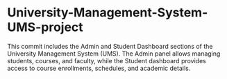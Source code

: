# University-Management-System-UMS-project
This commit includes the Admin and Student Dashboard sections of the University Management System (UMS). The Admin panel allows managing students, courses, and faculty, while the Student dashboard provides access to course enrollments, schedules, and academic details.
